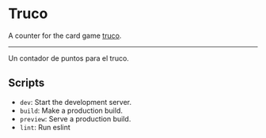 # Truco

A counter for the card game [truco](https://en.wikipedia.org/wiki/Truco).

---

Un contador de puntos para el truco.

## Scripts

- `dev`: Start the development server.
- `build`: Make a production build.
- `preview`: Serve a production build.
- `lint`: Run eslint
